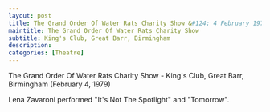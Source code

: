 ```yaml
---
layout: post
title: The Grand Order Of Water Rats Charity Show &#124; 4 February 1979
maintitle: The Grand Order Of Water Rats Charity Show
subtitle: King's Club, Great Barr, Birmingham
description:
categories: [Theatre]
---
```


The Grand Order Of Water Rats Charity Show - King's Club, Great Barr, Birmingham (February 4, 1979)

Lena Zavaroni performed &quot;It's Not The Spotlight&quot; and &quot;Tomorrow&quot;.

